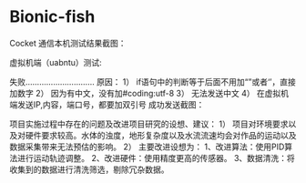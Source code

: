 # Bionic-fish

Cocket 通信本机测试结果截图：

 


虚拟机端（uabntu）测试:

 
 
 
失败…………………………
原因：
1）	if语句中的判断等于后面不用加“”或者‘’，直接加数字
2）	因为有中文，没有加#coding:utf-8
3）	无法发送中文
4）	在虚拟机端发送IP,内容，端口号，都要加双引号
成功发送截图：
 
 


项目实施过程中存在的问题及改进项目研究的设想、建议：
1）	项目对环境要求以及对硬件要求较高。水体的浊度，地形复杂度以及水流流速均会对作品的运动以及数据采集带来无法预估的影响。
2）	主要改进设想为：
                  1、改进算法：使用PID算法进行运动轨迹调整。
                  2、改进硬件：使用精度更高的传感器。
                  3、数据清洗：将收集到的数据进行清洗筛选，剔除冗杂数据。
